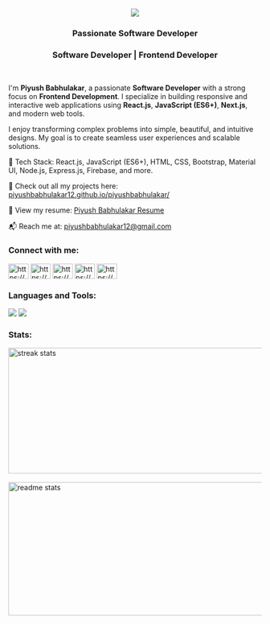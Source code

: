 

<h1 align="center">
    <img src="https://readme-typing-svg.herokuapp.com/?font=Poppins&size=35&center=true&vCenter=true&width=500&height=70&duration=4000&lines=Hi+There!+👋;+I'm+Piyush+Babhulakar!;" />
</h1>


<h3 align="center">Passionate Software Developer</h3>

<h3 align="center">Software Developer | Frontend Developer</h3>
<br/>

<p>
  I'm <strong>Piyush Babhulakar</strong>, a passionate <strong>Software Developer</strong> with a strong focus on <strong>Frontend Development</strong>. 
  I specialize in building responsive and interactive web applications using <strong>React.js</strong>, <strong>JavaScript (ES6+)</strong>, <strong>Next.js</strong>, and modern web tools.
</p>

<p>
  I enjoy transforming complex problems into simple, beautiful, and intuitive designs. My goal is to create seamless user experiences and scalable solutions.
</p>

<p>
  🔧 Tech Stack: React.js, JavaScript (ES6+), HTML, CSS, Bootstrap, Material UI, Node.js, Express.js, Firebase, and more.
</p>

<p>
  💼 Check out all my projects here: 
  <a href="https://piyushbabhulakar12.github.io/piyushbabhulakar/" target="_blank">
    piyushbabhulakar12.github.io/piyushbabhulakar/
  </a>
</p>

<p>
  📄 View my resume: 
  <a href="https://piyushbabhulakar12.github.io/piyushbabhulakar/Piyush%20Babhulakar%20Resume.pdf" target="_blank">
    Piyush Babhulakar Resume
  </a>
</p>

<p>
  📬 Reach me at: 
  <a href="mailto:piyushbabhulakar12@gmail.com">piyushbabhulakar12@gmail.com</a>
</p>

<h3 align="left">Connect with me:</h3>
<p align="left">
<a href="https://www.linkedin.com/in/piyush-babhulakar-839b57200/" target="blank"><img align="center" src="https://raw.githubusercontent.com/rahuldkjain/github-profile-readme-generator/master/src/images/icons/Social/linked-in-alt.svg" alt="https://www.linkedin.com/in/piyush-babhulakar-839b57200/" height="30" width="40" /></a>
<a href="https://www.instagram.com/mr.piyush.14/" target="blank"><img align="center" src="https://raw.githubusercontent.com/rahuldkjain/github-profile-readme-generator/master/src/images/icons/Social/instagram.svg" alt="https://www.instagram.com/mr.piyush.14/" height="30" width="40" /></a>
<a href="https://dribbble.com/piyushbabhulakar/shots" target="blank"><img align="center" src="https://raw.githubusercontent.com/rahuldkjain/github-profile-readme-generator/master/src/images/icons/Social/dribbble.svg" alt="https://dribbble.com/piyushbabhulakar/shots" height="30" width="40" /></a>
<a href="https://www.behance.net/piyushbabhula" target="blank"><img align="center" src="https://raw.githubusercontent.com/rahuldkjain/github-profile-readme-generator/master/src/images/icons/Social/behance.svg" alt="https://www.behance.net/piyushbabhula" height="30" width="40" /></a>
<a href="https://discord.com/invite/ENZxUy7b" target="blank"><img align="center" src="https://skillicons.dev/icons?i=discord" alt="https://www.behance.net/piyushbabhula" height="30" width="40" /></a>
</p>

<h3 align="left">Languages and Tools:</h3>

<img src="https://skillicons.dev/icons?i=react,bootstrap,mui,html,css,vscode,github,figma,tailwind,git,docker,aws,figma,md,php" />
<img src="https://skillicons.dev/icons?i=nodejs,javascript,firebase,nextjs,mysql,stackoverflow,postman,sentry" />

<h3 align="left">Stats:</h3>
<div >
 <img width=900 height=250 src="https://github-readme-streak-stats-salesp07.vercel.app/?user=Piyushbabhulakar12&count_private=true&theme=react&border_radius=10" alt="streak stats"/> <br/><br/>
 <img width=900 height=265 src="https://github-readme-stats-salesp07.vercel.app/api?username=Piyushbabhulakar12&count_private=true&show_icons=true&theme=react&rank_icon=github&border_radius=10" alt="readme stats" />
</div>

